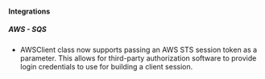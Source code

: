 
#### Integrations
##### AWS - SQS
- AWSClient class now supports passing an AWS STS session token as a parameter. This allows for third-party authorization software to provide login credentials to use for building a client session.
